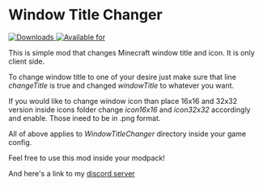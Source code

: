 # Window Title Changer

[![Downloads](http://cf.way2muchnoise.eu/full_359527_downloads.svg)
![Available for](http://cf.way2muchnoise.eu/versions/359527.svg)](https://www.curseforge.com/minecraft/mc-mods/window-title-changer)

This is simple mod that changes Minecraft window title and icon. It is only client side.

To change window title to one of your desire just make sure that line _changeTitle_ is true and changed _windowTitle_ to whatever you want.

If you would like to change window icon than place 16x16 and 32x32 version inside icons folder change _icon16x16_ and _icon32x32_ accordingly and enable. Those ineed to be in .png format.

All of above applies to _WindowTitleChanger_ directory inside your game config.

Feel free to use this mod inside your modpack!

And here's a link to my [discord server](https://discord.gg/ktasEy4) 

